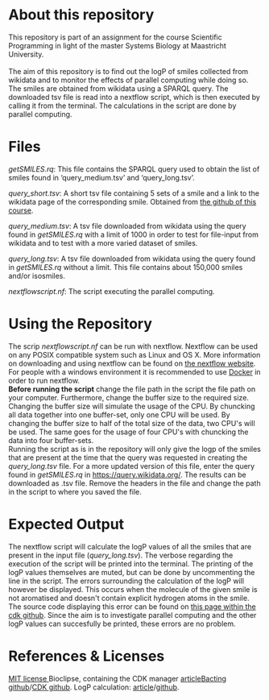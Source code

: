 # About this repository
This repository is part of an assignment for the course Scientific Programming in light of the master Systems Biology at Maastricht University. <br>
<br>
The aim of this repository is to find out the logP of smiles collected from wikidata and to monitor the effects of parallel computing while doing so. The smiles are obtained from wikidata using a SPARQL query. The downloaded tsv file is read into a nextflow script, which is then executed by calling it from the terminal. The calculations in the script are done by parallel computing.

# Files
_getSMILES.rq_: This file contains the SPARQL query used to obtain the list of smiles found in ‘query_medium.tsv’ and ‘query_long.tsv’.

_query_short.tsv_: A short tsv file containing 5 sets of a smile and a link to the wikidata page of the corresponding smile. Obtained from <a href="https://github.com/egonw/scientificProgramming/tree/master/assignment%203"> the github of this course</a>.

_query_medium.tsv_: A tsv file downloaded from wikidata using the query found in _getSMILES.rq_ with a limit of 1000 in order to test for file-input from wikidata and to test with a more varied dataset of smiles.

_query_long.tsv_: A tsv file downloaded from wikidata using the query found in _getSMILES.rq_ without a limit. This file contains about 150,000 smiles and/or isosmiles.

_nextflowscript.nf_: The script executing the parallel computing.

# Using the Repository
The scrip _nextflowscript.nf_ can be run with nextflow. Nextflow can be used on any POSIX compatible system such as Linux and OS X. More information on downloading and using nextflow can be found on <a href="https://www.nextflow.io/">the nextflow website</a>. For people with a windows environment it is recommended to use <a href="https://www.docker.com/">Docker</a> in order to run nextflow.<br>
<b>Before running the script</b> change the file path in the script the file path on your computer. Furthermore, change the buffer size to the required size. Changing the buffer size will simulate the usage of the CPU. By chuncking all data together into one buffer-set, only one CPU will be used. By changing the buffer size to half of the total size of the data, two CPU's will be used. The same goes for the usage of four CPU's with chuncking the data into four buffer-sets.<br>
Running the script as is in the repository will only give the logp of the smiles that are present at the time that the query was requested in creating the _query_long.tsv_ file. For a more updated version of this file, enter the query found in _getSMILES.rq_ in <a href="https://query.wikidata.org/">https://query.wikidata.org/</a>. The results can be downloaded as .tsv file. Remove the headers in the file and change the path in the script to where you saved the file.

# Expected Output
The nextflow script will calculate the logP values of all the smiles that are present in the input file (_query_long.tsv_). The verbose regarding the execution of the script will be printed into the terminal. The printing of the logP values themselves are muted, but can be done by uncommenting the line in the script. The errors surrounding the calculation of the logP will however be displayed. This occurs when the molecule of the given smile is not aromatised and doesn't contain explicit hydrogen atoms in the smile. The source code displaying this error can be found on <a href="https://github.com/cdk/cdk/blob/master/descriptor/qsarmolecular/src/main/java/org/openscience/cdk/qsar/descriptors/molecular/JPlogPDescriptor.java"> this page within the cdk github</a>. Since the aim is to investigate parallel computing and the other logP values can succesfully be printed, these errors are no problem.

# References & Licenses
<a href="https://github.com/manonmichon/SP_Assignment3/blob/master/LICENSE"> MIT license </a>
Bioclipse, containing the CDK manager <a href="https://bmcbioinformatics.biomedcentral.com/articles/10.1186/1471-2105-10-397">article</a><a href="https://github.com/egonw/bacting">Bacting github</a>/<a href="https://github.com/cdk/cdk">CDK github</a>.
LogP calculation: <a href="https://link.springer.com/article/10.1186/s13321-018-0316-5">article</a>/<a href="https://github.com/cdk/cdk/blob/master/descriptor/qsarmolecular/src/main/java/org/openscience/cdk/qsar/descriptors/molecular/JPlogPDescriptor.java">github</a>.
